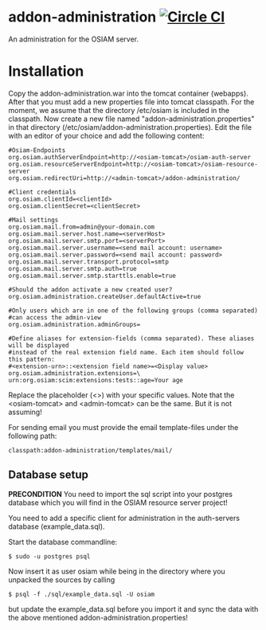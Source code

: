 addon-administration [![Circle CI](https://circleci.com/gh/dacrome/addon-administration.svg?style=svg)](https://circleci.com/gh/dacrome/addon-administration)
====================

An administration for the OSIAM server.

# Installation
Copy the addon-administration.war into the tomcat container (webapps). After
that you must add a new properties file into tomcat classpath. For the moment,
we assume that the directory /etc/osiam is included in the classpath. Now
create a new file named "addon-administration.properties" in that directory
(/etc/osiam/addon-administration.properties). Edit the file with an editor of
your choice and add the following content:

	#Osiam-Endpoints
	org.osiam.authServerEndpoint=http://<osiam-tomcat>/osiam-auth-server
	org.osiam.resourceServerEndpoint=http://<osiam-tomcat>/osiam-resource-server
	org.osiam.redirectUri=http://<admin-tomcat>/addon-administration/

	#Client credentials
	org.osiam.clientId=<clientId>
	org.osiam.clientSecret=<clientSecret>

	#Mail settings
	org.osiam.mail.from=admin@your-domain.com
	org.osiam.mail.server.host.name=<serverHost>
	org.osiam.mail.server.smtp.port=<serverPort>
	org.osiam.mail.server.username=<send mail account: username>
	org.osiam.mail.server.password=<send mail account: password>
	org.osiam.mail.server.transport.protocol=smtp
	org.osiam.mail.server.smtp.auth=true
	org.osiam.mail.server.smtp.starttls.enable=true

	#Should the addon activate a new created user?
	org.osiam.administration.createUser.defaultActive=true

	#Only users which are in one of the following groups (comma separated)
	#can access the admin-view
	org.osiam.administration.adminGroups=

	#Define aliases for extension-fields (comma separated). These aliases will be displayed
	#instead of the real extension field name. Each item should follow this pattern:
	#<extension-urn>::<extension field name>=<Display value>
	org.osiam.administration.extensions=\
	urn:org.osiam:scim:extensions:tests::age=Your age

Replace the placeholder (&lt;&gt;) with your specific values. Note that the
&lt;osiam-tomcat&gt; and &lt;admin-tomcat&gt; can be the same. But it is not
assuming!

For sending email you must provide the email template-files under the following
path:

	classpath:addon-administration/templates/mail/

## Database setup

**PRECONDITION**
You need to import the sql script into your postgres database which you will
find in the OSIAM resource server project!

You need to add a specific client for administration in the auth-servers
database (example_data.sql).

Start the database commandline:

    $ sudo -u postgres psql

Now insert it as user osiam while being in the directory where you unpacked
the sources by calling

    $ psql -f ./sql/example_data.sql -U osiam

but update the example_data.sql before you import it and sync the data with
the above mentioned addon-administration.properties!
